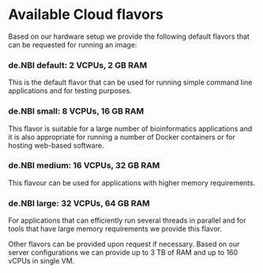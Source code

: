 # Available Cloud flavors

Based on our hardware setup we provide the following default flavors that can be requested for running an image:

### de.NBI default: 2 VCPUs, 2 GB RAM

This is the default flavor that can be used for running simple command line applications and for testing purposes.

### de.NBI small: 8 VCPUs, 16 GB RAM

This flavor is suitable for a large number of bioinformatics applications and it is also appropriate for running a number of Docker containers or for hosting web-based software.

### de.NBI medium: 16 VCPUs, 32 GB RAM

This flavour can be used for applications with higher memory requirements.

### de.NBI large: 32 VCPUs, 64 GB RAM

For applications that can efficiently run several threads in parallel and for tools that have large memory requirements we provide this flavor.

Other flavors can be provided upon request if necessary. Based on our server configurations we can provide up to 3 TB of RAM and up to 160 vCPUs in single VM.
